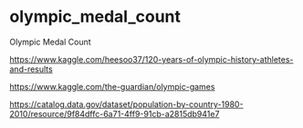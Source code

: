 # olympic_medal_count
Olympic Medal Count

https://www.kaggle.com/heesoo37/120-years-of-olympic-history-athletes-and-results

https://www.kaggle.com/the-guardian/olympic-games

https://catalog.data.gov/dataset/population-by-country-1980-2010/resource/9f84dffc-6a71-4ff9-91cb-a2815db941e7